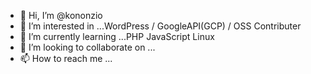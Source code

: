 - 👋 Hi, I’m @kononzio
- 👀 I’m interested in ...WordPress / GoogleAPI(GCP) / OSS Contributer
- 🌱 I’m currently learning ...PHP JavaScript Linux
- 💞️ I’m looking to collaborate on ...
- 📫 How to reach me ...

<!---
kononzio/kononzio is a ✨ special ✨ repository because its `README.md` (this file) appears on your GitHub profile.
You can click the Preview link to take a look at your changes.
--->

